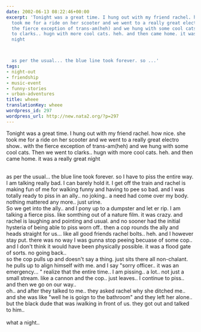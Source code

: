 ```yaml
---
date: 2002-06-13 08:22:46+00:00
excerpt: 'Tonight was a great time. I hung out with my friend rachel. how nice. she
  took me for a ride on her scooter and we went to a really great electro show.. with
  the fierce exception of trans-am(heh) and we hung with some cool cats. Then we went
  to clarks.. hugn with more cool cats. heh. and then came home. it was a really great
  night



  as per the usual... the blue line took forever. so ...'
tags:
- night-out
- friendship
- music-event
- funny-stories
- urban-adventures
title: wheee
translationKey: wheee
wordpress_id: 297
wordpress_url: http://new.nata2.org/?p=297
---
```


Tonight was a great time. I hung out with my friend rachel. how nice. she took me for a ride on her scooter and we went to a really great electro show.. with the fierce exception of trans-am(heh) and we hung with some cool cats. Then we went to clarks.. hugn with more cool cats. heh. and then came home. it was a really great night
<br/><br/>

as per the usual... the blue line took forever. so I have to piss the entire way. I am talking really bad. I can barely hold it. I get off the train and rachel is making fun of me for walking funny and having to pee so bad. and I was totally ready to piss in an ally.. no joking.. a need had come over my body. nothing mattered any more.. just urine.<br/>
So we get into the ally.. and I pony up to a dumpster and let er rip. I am talking a fierce piss. like somthing out of a nature film. it was crazy. and rachel is laughing and pointing and usual. and no sooner had the initial hysteria of being able to piss worn off.. then a cop rounds the ally and heads straight for us... like all good friends rachel bolts.. heh. and I however stay put. there was no way I was gunna stop peeing becuase of some cop.. and I don't think it would have been physically possible. it was a flood gate of sorts. no going back.. <br/>so the cop pulls up and doesn't say a thing. just sits there all non-chalant. he pulls up to align himself with me. and I say "sorry officer.. it was an emergency... " realize that the entire time.. I am pissing.. a lot.. not just a small stream. like a cannon
and the cop.. just leaves.. I continue to piss.. and then we go on our way.. <br/>oh.. and after they talked to me.. they asked rachel why she ditched me.. and she was like "well he is goign to the bathroom" and they left her alone.. but the black dude that was iwalking in front of us. they got out and talked to him..<br/><br/>what a night..